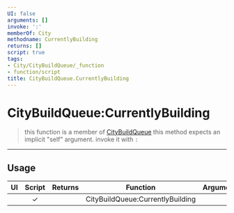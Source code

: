 ```yaml
---
UI: false
arguments: []
invoke: ':'
memberOf: City
methodname: CurrentlyBuilding
returns: []
script: true
tags:
- City/CityBuildQueue/_function
- function/script
title: CityBuildQueue.CurrentlyBuilding
---
```

# CityBuildQueue:CurrentlyBuilding
> this function is a member of [CityBuildQueue](civ-6/lua/CityBuildQueue.md)
> this method expects an implicit "self" argument. invoke it with `:`
-----
## Usage
|  UI | Script | Returns | Function | Arguments |
|:---:|:------:|-------:|:--------:|:---------|
| |✓||CityBuildQueue:CurrentlyBuilding||
